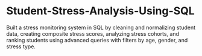 # Student-Stress-Analysis-Using-SQL
Built a stress monitoring system in SQL by cleaning and normalizing student data, creating composite stress scores, analyzing stress cohorts, and ranking students using advanced queries with filters by age, gender, and stress type.

